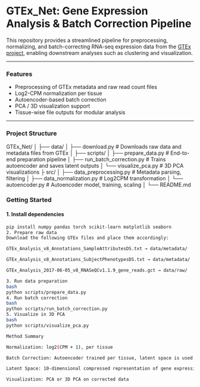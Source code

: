 # GTEx_Net: Gene Expression Analysis & Batch Correction Pipeline

This repository provides a streamlined pipeline for preprocessing, normalizing, and batch-correcting RNA-seq expression data from the [GTEx project](https://gtexportal.org/home/), enabling downstream analyses such as clustering and visualization.

---

### Features

- Preprocessing of GTEx metadata and raw read count files  
- Log2-CPM normalization per tissue  
- Autoencoder-based batch correction  
- PCA / 3D visualization support  
- Tissue-wise file outputs for modular analysis  

---

### Project Structure

GTEx_Net/
│
├── data/
│ ├── download.py # Downloads raw data and metadata files from GTEx
│
├── scripts/
│ ├── prepare_data.py # End-to-end preparation pipeline
│ ├── run_batch_correction.py # Trains autoencoder and saves latent outputs
│ └── visualize_pca.py # 3D PCA visualizations
├  src/
│   ├── data_preprocessing.py # Metadata parsing, filtering
│   ├── data_normalization.py # Log2CPM transformation
│   └── autoencoder.py # Autoencoder model, training, scaling
│
└── README.md

### Getting Started

#### 1. Install dependencies

```bash
pip install numpy pandas torch scikit-learn matplotlib seaborn
2. Prepare raw data
Download the following GTEx files and place them accordingly:

GTEx_Analysis_v8_Annotations_SampleAttributesDS.txt → data/metadata/

GTEx_Analysis_v8_Annotations_SubjectPhenotypesDS.txt → data/metadata/

GTEx_Analysis_2017-06-05_v8_RNASeQCv1.1.9_gene_reads.gct → data/raw/

3. Run data preparation
bash
python scripts/prepare_data.py
4. Run batch correction
bash
python scripts/run_batch_correction.py
5. Visualize in 3D PCA
bash
python scripts/visualize_pca.py

Method Summary

Normalization: log2(CPM + 1), per tissue

Batch Correction: Autoencoder trained per tissue, latent space is used as corrected expression

Latent Space: 10-dimensional compressed representation of gene expression

Visualization: PCA or 3D PCA on corrected data
